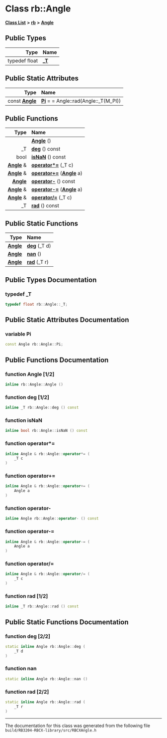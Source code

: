 
# Class rb::Angle


[**Class List**](annotated.md) **>** [**rb**](namespacerb.md) **>** [**Angle**](classrb_1_1Angle.md)
















## Public Types

| Type | Name |
| ---: | :--- |
| typedef float | [**\_T**](classrb_1_1Angle.md#typedef-t)  <br> |



## Public Static Attributes

| Type | Name |
| ---: | :--- |
|  const [**Angle**](classrb_1_1Angle.md) | [**Pi**](classrb_1_1Angle.md#variable-pi)   = = Angle::rad(Angle::\_T(M\_PI))<br> |

## Public Functions

| Type | Name |
| ---: | :--- |
|   | [**Angle**](classrb_1_1Angle.md#function-angle-12) () <br> |
|  \_T | [**deg**](classrb_1_1Angle.md#function-deg-12) () const<br> |
|  bool | [**isNaN**](classrb_1_1Angle.md#function-isnan) () const<br> |
|  [**Angle**](classrb_1_1Angle.md) & | [**operator\*=**](classrb_1_1Angle.md#function-operator) (\_T c) <br> |
|  [**Angle**](classrb_1_1Angle.md) & | [**operator+=**](classrb_1_1Angle.md#function-operator_1) ([**Angle**](classrb_1_1Angle.md) a) <br> |
|  [**Angle**](classrb_1_1Angle.md) | [**operator-**](classrb_1_1Angle.md#function-operator_2) () const<br> |
|  [**Angle**](classrb_1_1Angle.md) & | [**operator-=**](classrb_1_1Angle.md#function-operator_3) ([**Angle**](classrb_1_1Angle.md) a) <br> |
|  [**Angle**](classrb_1_1Angle.md) & | [**operator/=**](classrb_1_1Angle.md#function-operator_4) (\_T c) <br> |
|  \_T | [**rad**](classrb_1_1Angle.md#function-rad-12) () const<br> |

## Public Static Functions

| Type | Name |
| ---: | :--- |
|  [**Angle**](classrb_1_1Angle.md) | [**deg**](classrb_1_1Angle.md#function-deg-22) (\_T d) <br> |
|  [**Angle**](classrb_1_1Angle.md) | [**nan**](classrb_1_1Angle.md#function-nan) () <br> |
|  [**Angle**](classrb_1_1Angle.md) | [**rad**](classrb_1_1Angle.md#function-rad-22) (\_T r) <br> |







## Public Types Documentation


### typedef \_T 


```cpp
typedef float rb::Angle::_T;
```


## Public Static Attributes Documentation


### variable Pi 


```cpp
const Angle rb::Angle::Pi;
```


## Public Functions Documentation


### function Angle [1/2]


```cpp
inline rb::Angle::Angle () 
```



### function deg [1/2]


```cpp
inline _T rb::Angle::deg () const
```



### function isNaN 


```cpp
inline bool rb::Angle::isNaN () const
```



### function operator\*= 


```cpp
inline Angle & rb::Angle::operator*= (
    _T c
) 
```



### function operator+= 


```cpp
inline Angle & rb::Angle::operator+= (
    Angle a
) 
```



### function operator- 


```cpp
inline Angle rb::Angle::operator- () const
```



### function operator-= 


```cpp
inline Angle & rb::Angle::operator-= (
    Angle a
) 
```



### function operator/= 


```cpp
inline Angle & rb::Angle::operator/= (
    _T c
) 
```



### function rad [1/2]


```cpp
inline _T rb::Angle::rad () const
```


## Public Static Functions Documentation


### function deg [2/2]


```cpp
static inline Angle rb::Angle::deg (
    _T d
) 
```



### function nan 


```cpp
static inline Angle rb::Angle::nan () 
```



### function rad [2/2]


```cpp
static inline Angle rb::Angle::rad (
    _T r
) 
```



------------------------------
The documentation for this class was generated from the following file `build/RB3204-RBCX-library/src/RBCXAngle.h`